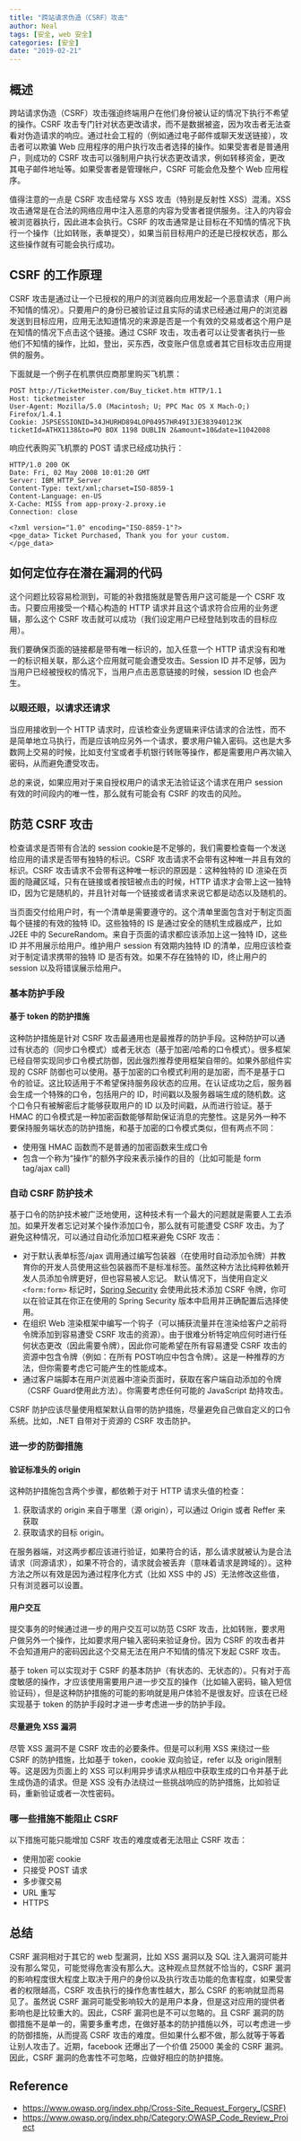 ```yaml
---
title: "跨站请求伪造（CSRF）攻击"
author: Neal
tags: [安全, web 安全]
categories: [安全]
date: "2019-02-21" 
---
```


## 概述

跨站请求伪造（CSRF）攻击强迫终端用户在他们身份被认证的情况下执行不希望的操作。CSRF 攻击专门针对状态更改请求，而不是数据被盗，因为攻击者无法查看对伪造请求的响应。通过社会工程的（例如通过电子邮件或聊天发送链接），攻击者可以欺骗 Web 应用程序的用户执行攻击者选择的操作。如果受害者是普通用户，则成功的 CSRF 攻击可以强制用户执行状态更改请求，例如转移资金，更改其电子邮件地址等。如果受害者是管理帐户，CSRF 可能会危及整个 Web 应用程序。

值得注意的一点是 CSRF 攻击经常与 XSS 攻击（特别是反射性 XSS）混淆。XSS 攻击通常是在合法的网络应用中注入恶意的内容为受害者提供服务。注入的内容会被浏览器执行，因此进本会执行。CSRF 的攻击通常是让目标在不知情的情况下执行一个操作（比如转账，表单提交），如果当前目标用户的还是已授权状态，那么这些操作就有可能会执行成功。

## CSRF 的工作原理

CSRF 攻击是通过让一个已授权的用户的浏览器向应用发起一个恶意请求（用户尚不知情的情况）。只要用户的身份已被验证过且实际的请求已经通过用户的浏览器发送到目标应用，应用无法知道情况的来源是否是一个有效的交易或者这个用户是在知情的情况下点击这个链接。通过 CSRF 攻击，攻击者可以让受害者执行一些他们不知情的操作，比如，登出，买东西，改变账户信息或者其它目标攻击应用提供的服务。

下面就是一个例子在机票供应商那里购买飞机票：

```
POST http://TicketMeister.com/Buy_ticket.htm HTTP/1.1
Host: ticketmeister
User-Agent: Mozilla/5.0 (Macintosh; U; PPC Mac OS X Mach-O;) Firefox/1.4.1
Cookie: JSPSESSIONID=34JHURHD894LOP04957HR49I3JE383940123K
ticketId=ATHX1138&to=PO BOX 1198 DUBLIN 2&amount=10&date=11042008
```

响应代表购买飞机票的 POST 请求已经成功执行：

```
HTTP/1.0 200 OK
Date: Fri, 02 May 2008 10:01:20 GMT
Server: IBM_HTTP_Server
Content-Type: text/xml;charset=ISO-8859-1
Content-Language: en-US
X-Cache: MISS from app-proxy-2.proxy.ie
Connection: close

<?xml version="1.0" encoding="ISO-8859-1"?>
<pge_data> Ticket Purchased, Thank you for your custom.
</pge_data>
```

## 如何定位存在潜在漏洞的代码

这个问题比较容易检测到，可能的补救措施就是警告用户这可能是一个 CSRF 攻击。只要应用接受一个精心构造的 HTTP 请求并且这个请求符合应用的业务逻辑，那么这个 CSRF 攻击就可以成功（我们设定用户已经登陆到攻击的目标应用）。

我们要确保页面的链接都是带有唯一标识的，加入任意一个 HTTP 请求没有和唯一的标识相关联，那么这个应用就可能会遭受攻击。Session ID 并不足够，因为当用户已经被授权的情况下，当用户点击恶意链接的时候，session ID 也会产生。

### 以眼还眼，以请求还请求

当应用接收到一个 HTTP 请求时，应该检查业务逻辑来评估请求的合法性，而不是简单地立马执行，而是应该响应另外一个请求，要求用户输入密码。这也是大多数网上交易的时候，比如支付宝或者手机银行转账等操作，都是需要用户再次输入密码，从而避免遭受攻击。

总的来说，如果应用对于来自授权用户的请求无法验证这个请求在用户 session 有效的时间段内的唯一性，那么就有可能会有 CSRF 的攻击的风险。

## 防范 CSRF 攻击

检查请求是否带有合法的 session cookie是不足够的，我们需要检查每一个发送给应用的请求是否带有独特的标识。CSRF 攻击请求不会带有这种唯一并且有效的标识。CSRF 攻击请求不会带有这种唯一标识的原因是：这种独特的 ID 渲染在页面的隐藏区域，只有在链接或者按钮被点击的时候，HTTP 请求才会带上这一独特 ID，因为它是随机的，并且针对每一个链接或者请求来说它都是动态以及随机的。

当页面交付给用户时，有一个清单是需要遵守的。这个清单里面包含对于制定页面每个链接的有效的独特 ID。这些独特的 IS 是通过安全的随机生成器成产，比如 J2EE 中的 SecureRandom。来自于页面的请求都应该添加上这一独特 ID，这些 ID 并不用展示给用户。维护用户 session 有效期内独特 ID 的清单，应用应该检查对于制定请求携带的独特 ID 是否有效。如果不存在独特的 ID，终止用户的 session 以及将错误展示给用户。

### 基本防护手段

#### 基于 token 的防护措施

这种防护措施是针对 CSRF 攻击最通用也是最推荐的防护手段。这种防护可以通过有状态的（同步口令模式）或者无状态（基于加密/哈希的口令模式）。很多框架已经自带实现同步口令模式防御，因此强烈推荐使用框架自带的。如果外部组件实现的 CSRF 防御也可以使用。基于加密的口令模式利用的是加密，而不是基于口令的验证。这比较适用于不希望保持服务段状态的应用。在认证成功之后，服务器会生成一个特殊的口令，包括用户的 ID，时间戳以及服务器端生成的随机数。这个口令只有被解密后才能够获取用户的 ID 以及时间戳，从而进行验证。基于 HMAC 的口令模式是一种加密函数能够帮助保证消息的完整性。这是另外一种不要保持服务端状态的防护措施，和基于加密的口令模式类似，但有两点不同：

* 使用强 HMAC 函数而不是普通的加密函数来生成口令
* 包含一个称为“操作”的额外字段来表示操作的目的（比如可能是 form tag/ajax call)

### 自动 CSRF 防护技术

基于口令的防护技术被广泛地使用，这种技术有一个最大的问题就是需要人工去添加。如果开发者忘记对某个操作添加口令，那么就有可能遭受 CSRF 攻击。为了避免这种情况，可以通过自动化添加口框来避免 CSRF 攻击：

* 对于默认表单标签/ajax 调用通过编写包装器（在使用时自动添加令牌）并教育你的开发人员使用这些包装器而不是标准标签。虽然这种方法比纯粹依赖开发人员添加令牌更好，但也容易被人忘记。 默认情况下，当使用自定义`<form:form>` 标记时，[Spring Security](https://docs.spring.io/spring-security/site/docs/3.2.0.CI-SNAPSHOT/reference/html/csrf.html) 会使用此技术添加 CSRF 令牌，你可以在验证其在你正在使用的 Spring Security 版本中启用并正确配置后选择使用。
* 在组织 Web 渲染框架中编写一个钩子（可以捕获流量并在渲染给客户之前将令牌添加到容易遭受 CSRF 攻击的资源）。由于很难分析特定响应何时进行任何状态更改（因此需要令牌），因此你可能希望在所有容易遭受 CSRF 攻击的资源中包含令牌（例如：在所有 POST响应中包含令牌）。这是一种推荐的方法，但你需要考虑它可能产生的性能成本。
* 通过客户端脚本在用户浏览器中渲染页面时，获取在客户端自动添加的令牌（CSRF Guard使用此方法）。你需要考虑任何可能的 JavaScript 劫持攻击。

CSRF 防护应该尽量使用框架默认自带的防护措施，尽量避免自己做自定义的口令系统。比如，.NET 自带对于资源的 CSRF 攻击防护。

### 进一步的防御措施

#### 验证标准头的 origin

这种防护措施包含两个步骤，都依赖于对于 HTTP 请求头值的检查：

1. 获取请求的 origin 来自于哪里（源 origin），可以通过 Origin 或者 Reffer 来获取
2. 获取请求的目标 origin。

在服务器端，对这两步都应该进行验证，如果符合的话，那么请求就被认为是合法请求（同源请求），如果不符合的，请求就会被丢弃（意味着请求是跨域的）。这种方法之所以有效是因为通过程序化方式（比如 XSS 中的 JS）无法修改这些值，只有浏览器可以设置。

#### 用户交互

提交事务的时候通过进一步的用户交互可以防范 CSRF 攻击，比如转账，要求用户做另外一个操作，比如要求用户输入密码来验证身份。因为 CSRF 的攻击者并不会知道用户的密码因此这个交易无法在用户不知情的情况下发起 CSRF 攻击。

基于 token 可以实现对于 CSRF 的基本防护（有状态的、无状态的）。只有对于高度敏感的操作，才应该使用需要用户进一步交互的操作（比如输入密码，输入短信验证码），但是这种防护措施的可能的影响就是用户体验不是很友好。应该在已经实现基于 token 的防护手段时才进一步考虑进一步的防护手段。

#### 尽量避免 XSS 漏洞

尽管 XSS 漏洞不是 CSRF 攻击的必要条件。但是可以利用 XSS 来绕过一些 CSRF 的防护措施，比如基于 token，cookie 双向验证，refer 以及 origin限制等。这是因为页面上的 XSS 可以利用异步请求从相应中获取生成的口令并基于此生成伪造的请求。但是 XSS 没有办法绕过一些挑战响应的防护措施，比如验证码，重新验证或者一次性密码。

### 哪一些措施不能阻止 CSRF

以下措施可能只能增加 CSRF 攻击的难度或者无法阻止 CSRF 攻击：

* 使用加密 cookie
* 只接受 POST 请求
* 多步骤交易
* URL 重写
* HTTPS 

## 总结

CSRF 漏洞相对于其它的 web 型漏洞，比如 XSS 漏洞以及 SQL 注入漏洞可能并没有那么常见，可能觉得危害没有那么大。这种观点显然就不恰当的，CSRF 漏洞的影响程度很大程度上取决于用户的身份以及执行攻击功能的危害程度，如果受害者的权限越高，CSRF 攻击执行的操作危害性越大，那么 CSRF 的影响就显而易见了。虽然说 CSRF 漏洞可能受影响较大的是用户本身，但是这对应用的提供者影响也是比较重大的。因此，CSRF 漏洞也是不可以忽略的。且 CSRF 漏洞的防御措施不是单一的，需要多重考虑，在做好基本的防护措施以外，可以考虑进一步的防御措施，从而提高 CSRF 攻击的难度。但如果什么都不做，那么就等于等着让别人攻击了。近期，facebook 还爆出了一个价值 25000 美金的 CSRF 漏洞。因此，CSRF 漏洞的危害性不可忽略，应做好相应的防护措施。

## Reference

* https://www.owasp.org/index.php/Cross-Site_Request_Forgery_(CSRF)
* https://www.owasp.org/index.php/Category:OWASP_Code_Review_Project
